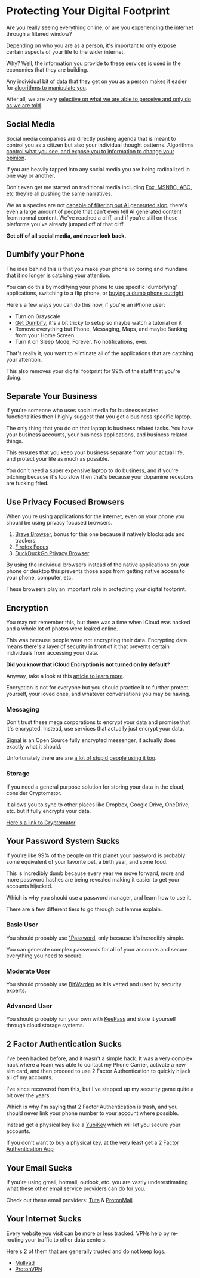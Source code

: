 # Protecting Your Digital Footprint

Are you really seeing everything online, or are you experiencing the internet through a filtered window?

Depending on who you are as a person, it's important to only expose certain aspects of your life to the wider internet.

Why? Well, the information you provide to these services is used in the economies that they are building.

Any individual bit of data that they get on you as a person makes it easier for [algorithms to manipulate you](https://en.wikipedia.org/wiki/Alt-right_pipeline).

After all, we are very [selective on what we are able to perceive and only do as we are told](https://osheenjain.medium.com/science-of-selective-attention-how-we-filter-information-and-why-it-matters-644582c9e844).

## Social Media

Social media companies are directly pushing agenda that is meant to control you as a citizen but also your individual thought patterns. Algorithms [control what you see, and expose you to information to change your opinion](https://www.reddit.com/r/TikTokCringe/comments/1d14916/apparently_different_comments_show_up_on_videos/).

If you are heavily tapped into any social media you are being radicalized in one way or another.

Don't even get me started on traditional media including [Fox, MSNBC, ABC, etc](https://www.youtube.com/watch?v=_fHfgU8oMSo) they're all pushing the same narratives.

We as a species are not [capable of filtering out AI generated slop](https://www.npr.org/2024/05/14/1251072726/ai-spam-images-facebook-linkedin-threads-meta), there's even a large amount of people that can't even tell AI generated content from normal content. We've reached a cliff, and if you're still on these platforms you've already jumped off of that cliff.

**Get off of all social media, and never look back.**

## Dumbify your Phone

The idea behind this is that you make your phone so boring and mundane that it no longer is catching your attention.

You can do this by modifying your phone to use specific 'dumbifying' applications, switching to a flip phone, or [buying a dumb phone outright](https://www.thelightphone.com/lightiii?ref=mgywzdc&tm_page=best-dumbphones).

Here's a few ways you can do this now, if you're an iPhone user:

- Turn on Grayscale
- [Get Dumbify](https://dumbifyapp.com/), it's a bit tricky to setup so maybe watch a tutorial on it
- Remove everything but Phone, Messaging, Maps, and maybe Banking from your Home Screen
- Turn it on Sleep Mode, Forever. No notifications, ever.

That's really it, you want to eliminate all of the applications that are catching your attention.

This also removes your digital footprint for 99% of the stuff that you're doing.

## Separate Your Business

If you're someone who uses social media for business related functionalities then I highly suggest that you get a business specific laptop.

The only thing that you do on that laptop is business related tasks. You have your business accounts, your business applications, and business related things.

This ensures that you keep your business separate from your actual life, and protect your life as much as possible.

You don't need a super expensive laptop to do business, and if you're bitching because it's too slow then that's because your dopamine receptors are fucking fried.

## Use Privacy Focused Browsers

When you're using applications for the internet, even on your phone you should be using privacy focused browsers.

1. [Brave Browser](https://brave.com/), bonus for this one because it natively blocks ads and trackers.
2. [Firefox Focus](https://www.mozilla.org/en-US/firefox/browsers/mobile/focus/)
3. [DuckDuckGo Privacy Browser](https://duckduckgo.com)

By using the individual browsers instead of the native applications on your phone or desktop this prevents those apps from getting native access to your phone, computer, etc.

These browsers play an important role in protecting your digital footprint.

## Encryption

You may not remember this, but there was a time when iCloud was hacked and a whole lot of photos were leaked online.

This was because people were not encrypting their data. Encrypting data means there's a layer of security in front of it that prevents certain individuals from accessing your data.

**Did you know that iCloud Encryption is not turned on by default?**

Anyway, take a look at this [article to learn more](https://support.apple.com/en-us/102651).

Encryption is not for everyone but you should practice it to further protect yourself, your loved ones, and whatever conversations you may be having.

### Messaging

Don't trust these mega corporations to encrypt your data and promise that it's encrypted. Instead, use services that actually just encrypt your data.

[Signal](https://signal.org/) is an Open Source fully encrypted messenger, it actually does exactly what it should. 

Unfortunately there are are [a lot of stupid people using it too](https://www.npr.org/2025/03/25/nx-s1-5339753/signal-war-plan-breach-security-experts).

### Storage

If you need a general purpose solution for storing your data in the cloud, consider Cryptomator.

It allows you to sync to other places like Dropbox, Google Drive, OneDrive, etc. but it fully encrypts your data.

[Here's a link to Cryptomator](https://cryptomator.org/)

## Your Password System Sucks

If you're like 99% of the people on this planet your password is probably some equivalent of your favorite pet, a birth year, and some food.

This is incredibly dumb because every year we move forward, more and more password hashes are being revealed making it easier to get your accounts hijacked.

Which is why you should use a password manager, and learn how to use it.

There are a few different tiers to go through but lemme explain.

### Basic User

You should probably use [1Password](https://1password.com/), only because it's incredibly simple.

You can generate complex passwords for all of your accounts and secure everything you need to secure.

### Moderate User

You should probably use [BitWarden](https://bitwarden.com/) as it is vetted and used by security experts.

### Advanced User

You should probably run your own with [KeePass](https://keepass.info/) and store it yourself through cloud storage systems.

## 2 Factor Authentication Sucks

I've been hacked before, and it wasn't a simple hack. It was a very complex hack where a team was able to contact my Phone Carrier, activate a new sim card, and then proceed to use 2 Factor Authentication to quickly hijack all of my accounts.

I've since recovered from this, but I've stepped up my security game quite a bit over the years.

Which is why I'm saying that 2 Factor Authentication is trash, and you should never link your phone number to your account where possible.

Instead get a physical key like a [YubiKey](https://www.yubico.com/) which will let you secure your accounts.

If you don't want to buy a physical key, at the very least get a [2 Factor Authentication App](http://2fas.com/)

## Your Email Sucks

If you're using gmail, hotmail, outlook, etc. you are vastly underestimating what these other email service providers can do for you.

Check out these email providers: [Tuta](https://tuta.com/) & [ProtonMail](https://protonmail.com/)

## Your Internet Sucks

Every website you visit can be more or less tracked. VPNs help by re-routing your traffic to other data centers.

Here's 2 of them that are generally trusted and do not keep logs.

- [Mullvad](https://mullvad.net/en)
- [ProtonVPN](https://protonvpn.com/)
